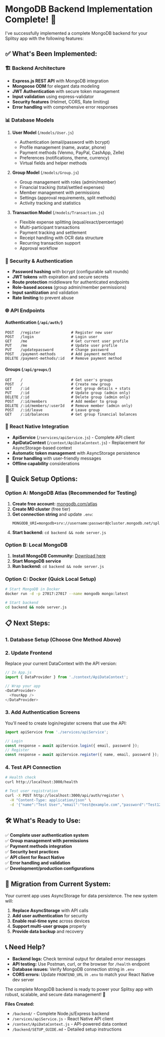 # MongoDB Backend Implementation Complete! 🎉

I've successfully implemented a complete MongoDB backend for your Splitsy app with the following features:

## ✅ **What's Been Implemented:**

### 🏗️ **Backend Architecture**
- **Express.js REST API** with MongoDB integration
- **Mongoose ODM** for elegant data modeling
- **JWT Authentication** with secure token management
- **Input validation** using express-validator
- **Security features** (Helmet, CORS, Rate limiting)
- **Error handling** with comprehensive error responses

### 📊 **Database Models**
1. **User Model** (`/models/User.js`)
   - Authentication (email/password with bcrypt)
   - Profile management (name, avatar, phone)
   - Payment methods (Venmo, PayPal, CashApp, Zelle) 
   - Preferences (notifications, theme, currency)
   - Virtual fields and helper methods

2. **Group Model** (`/models/Group.js`)
   - Group management with roles (admin/member)
   - Financial tracking (total/settled expenses)
   - Member management with permissions
   - Settings (approval requirements, split methods)
   - Activity tracking and statistics

3. **Transaction Model** (`/models/Transaction.js`)
   - Flexible expense splitting (equal/exact/percentage)
   - Multi-participant transactions
   - Payment tracking and settlement
   - Receipt handling with OCR data structure
   - Recurring transaction support
   - Approval workflow

### 🔐 **Security & Authentication**
- **Password hashing** with bcrypt (configurable salt rounds)
- **JWT tokens** with expiration and secure secrets
- **Route protection** middleware for authenticated endpoints
- **Role-based access** (group admin/member permissions)
- **Input sanitization** and validation
- **Rate limiting** to prevent abuse

### 🌐 **API Endpoints**

#### Authentication (`/api/auth/`)
```
POST   /register              # Register new user
POST   /login                 # Login user  
GET    /me                    # Get current user profile
PUT    /me                    # Update user profile
PUT    /updatepassword        # Change password
POST   /payment-methods       # Add payment method
DELETE /payment-methods/:id   # Remove payment method
```

#### Groups (`/api/groups/`)
```
GET    /                      # Get user's groups
POST   /                      # Create new group
GET    /:id                   # Get group details + stats
PUT    /:id                   # Update group (admin only)
DELETE /:id                   # Delete group (admin only)
POST   /:id/members           # Add member to group
DELETE /:id/members/:userId   # Remove member (admin only)
POST   /:id/leave             # Leave group
GET    /:id/balances          # Get group financial balances
```

### 📱 **React Native Integration**
- **ApiService** (`/services/apiService.js`) - Complete API client
- **ApiDataContext** (`/context/ApiDataContext.js`) - Replacement for AsyncStorage-based context
- **Automatic token management** with AsyncStorage persistence
- **Error handling** with user-friendly messages
- **Offline capability** considerations

## 🚀 **Quick Setup Options:**

### Option A: MongoDB Atlas (Recommended for Testing)
1. **Create free account:** [mongodb.com/atlas](https://www.mongodb.com/atlas)
2. **Create M0 cluster** (free tier)
3. **Get connection string** and update `.env`:
   ```env
   MONGODB_URI=mongodb+srv://username:password@cluster.mongodb.net/splitsy
   ```
4. **Start backend:** `cd backend && node server.js`

### Option B: Local MongoDB
1. **Install MongoDB Community:** [Download here](https://www.mongodb.com/try/download/community)
2. **Start MongoDB service**
3. **Run backend:** `cd backend && node server.js`

### Option C: Docker (Quick Local Setup)
```bash
# Start MongoDB in Docker
docker run -d -p 27017:27017 --name mongodb mongo:latest

# Start backend
cd backend && node server.js
```

## 📋 **Next Steps:**

### 1. **Database Setup** (Choose One Method Above)

### 2. **Update Frontend** 
Replace your current DataContext with the API version:
```javascript
// In App.js
import { DataProvider } from './context/ApiDataContext';

// Wrap your app
<DataProvider>
  <YourApp />
</DataProvider>
```

### 3. **Add Authentication Screens**
You'll need to create login/register screens that use the API:
```javascript
import apiService from './services/apiService';

// Login
const response = await apiService.login({ email, password });
// Register  
const response = await apiService.register({ name, email, password });
```

### 4. **Test API Connection**
```bash
# Health check
curl http://localhost:3000/health

# Test user registration
curl -X POST http://localhost:3000/api/auth/register \
  -H "Content-Type: application/json" \
  -d '{"name":"Test User","email":"test@example.com","password":"Test123"}'
```

## 🛠️ **What's Ready to Use:**

✅ **Complete user authentication system**  
✅ **Group management with permissions**  
✅ **Payment methods integration**  
✅ **Security best practices**  
✅ **API client for React Native**  
✅ **Error handling and validation**  
✅ **Development/production configurations**

## 🔄 **Migration from Current System:**

Your current app uses AsyncStorage for data persistence. The new system will:
1. **Replace AsyncStorage** with API calls
2. **Add user authentication** for security
3. **Enable real-time sync** across devices
4. **Support multi-user groups** properly
5. **Provide data backup** and recovery

## 📞 **Need Help?**

- **Backend logs:** Check terminal output for detailed error messages
- **API testing:** Use Postman, curl, or the browser for `/health` endpoint  
- **Database issues:** Verify MongoDB connection string in `.env`
- **CORS errors:** Update `FRONTEND_URL` in `.env` to match your React Native dev server

The complete MongoDB backend is ready to power your Splitsy app with robust, scalable, and secure data management! 🎯

**Files Created:**
- `/backend/` - Complete Node.js/Express backend
- `/services/apiService.js` - React Native API client
- `/context/ApiDataContext.js` - API-powered data context
- `/backend/SETUP_GUIDE.md` - Detailed setup instructions